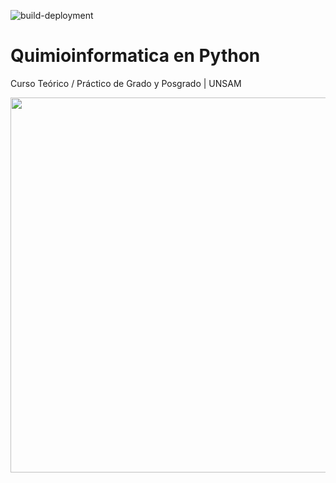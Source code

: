 ![build-deployment](https://github.com/bioinformatica-iib/quimioinformatica/actions/workflows/pages/pages-build-deployment/badge.svg)
# Quimioinformatica en Python

Curso Teórico / Práctico de Grado y Posgrado | UNSAM

<img src="https://github.com/user-attachments/assets/b379fe2b-6cae-4184-9567-829b94c6d40f" width="600">
